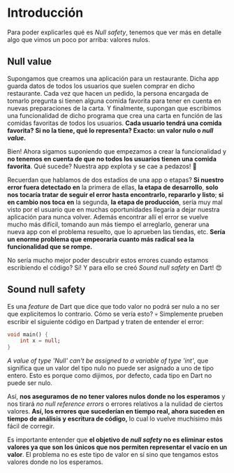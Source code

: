 # Introducción

Para poder explicarles qué es _Null safety_, tenemos que ver más en detalle algo que vimos un poco por arriba: valores nulos.

## Null value

Supongamos que creamos una aplicación para un restaurante. Dicha app guarda datos de todos los usuarios que suelen comprar en dicho restaurante. Cada vez que hacen un pedido, la persona encargada de tomarlo pregunta si tienen alguna comida favorita para tener en cuenta en nuevas preparaciones de la carta. Y finalmente, supongan que escribimos una funcionalidad de dicho programa que crea una carta en función de las comidas favoritas de todos los usuarios. __Cada usuario tendrá una comida favorita? Si no la tiene, qué lo representa? Exacto: un valor nulo o _null value_.__

Bien! Ahora sigamos suponiendo que empezamos a crear la funcionalidad y __no tenemos en cuenta de que no todos los usuarios tienen una comida favorita__. Qué sucede? Nuestra app explota y se cae a pedazos! 🤣

Recuerdan que hablamos de dos estadíos de una app o etapas? __Si nuestro error fuera detectado en__ la primera de ellas, __la etapa de desarrollo__, __solo nos tocaría tratar de seguir el error hasta encontrarlo, repararlo y listo__; __si en cambio nos toca en__ la segunda, __la etapa de producción__, sería muy mal visto por el usuario que en muchas oportunidades llegaría a dejar nuestra aplicación para nunca volver. Además encontrar allí el error se vuelve mucho más difícil, tomando aun más tiempo el arreglarlo, generar una nueva app con el problema resuelto, que lo aprueben las tiendas, etc. __Sería un enorme problema que empeoraría cuanto más radical sea la funcionalidad que se rompe.__

No sería mucho mejor poder descubrir estos errores cuando estamos escribiendo el código? Sí! Y para ello se creó _Sound null safety_ en Dart! 😍

## Sound null safety

Es una _feature_ de Dart que dice que todo valor no podrá ser nulo a no ser que explicitemos lo contrario. Cómo se vería esto? 💀 Simplemente prueben escribir el siguiente código en Dartpad y traten de entender el error:

```dart
void main() {
    int x = null;
}
```

_A value of type 'Null' can't be assigned to a variable of type 'int'_, que significa que un valor del tipo nulo no puede ser asignado a uno de tipo entero. Esto es porque como dijimos, por defecto, cada tipo en Dart no puede ser nulo.

Así, __nos aseguramos de no tener valores nulos donde no los esperamos__ y nos tirará _no null reference errors_ o errores relativos a la nulidad de ciertos valores. __Así, los errores que sucederían en tiempo real, ahora suceden en tiempo de análisis y escritura de código,__ lo cual lo vuelve muchísimo más fácil de corregir.

Es importante entender que __el objetivo de _null safety_ no es eliminar estos valores ya que son los únicos que nos permiten representar el vacío en un valor__. El problema no es este tipo de valor en sí sino que tengamos estos valores donde no los esperamos.
